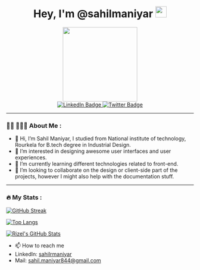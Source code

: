 
<div id="header" align="center">
   <h1>
    Hey, I'm @sahilmaniyar
    <img src="https://media.giphy.com/media/hvRJCLFzcasrR4ia7z/giphy.gif" width="30px"/>
  </h1>
   <a href="https://myoctocat.dev/@sahilmaniyar/octocat">
  <img align="center" src="https://user-images.githubusercontent.com/22990146/155748276-bc6a3a99-b8e3-464e-adf5-ca88b5acd642.png" width=200 />
</a>
  <div id="badges">
    <a href="https://www.linkedin.com/in/sahilrmaniyar/">
      <img src="https://img.shields.io/badge/LinkedIn-blue?style=for-the-badge&logo=linkedin&logoColor=white" alt="LinkedIn Badge"/>
    </a>
    <a href="https://twitter.com/sahilrmaniyar">
      <img src="https://img.shields.io/badge/Twitter-blue?style=for-the-badge&logo=twitter&logoColor=white" alt="Twitter Badge"/>
    </a>
  </div>
</div>
<div align="center">
</div>

---

### 👋🏾 👩🏾‍💻 About Me :
- 👋 Hi, I’m Sahil Maniyar, I studied from National institute of technology, Rourkela for B.tech degree in Industrial Design. 
- 👀 I’m interested in designing awesome user interfaces and user experiences.
- 🌱 I’m currently learning different technologies related to front-end.
- 💞️ I’m looking to collaborate on the design or client-side part of the projects, however I might also help with the documentation stuff. 

---

### :fire: My Stats :

[![GitHub Streak](http://github-readme-streak-stats.herokuapp.com?user=sahilmaniyar&theme=material-palenight)](https://git.io/streak-stats)

[![Top Langs](https://github-readme-stats.vercel.app/api/top-langs/?username=sahilmaniyar&layout=compact&theme=material-palenight)](https://github.com/anuraghazra/github-readme-stats)

[![Rizel's GitHub Stats](https://github-readme-stats.vercel.app/api?username=sahilmaniyar&layout=compact&theme=material-palenight)](https://github.com/anuraghazra/github-readme-stats)


- 📫 How to reach me
- LinkedIn: [sahilrmaniyar](https://www.linkedin.com/in/sahilrmaniyar)
- Mail: [sahil.maniyar844@gmail.com](mailto:sahil.maniyar844@gmail.com)


<!---
sahilmaniyar/sahilmaniyar is a ✨ special ✨ repository because its `README.md` (this file) appears on your GitHub profile.
You can click the Preview link to take a look at your changes.
--->
